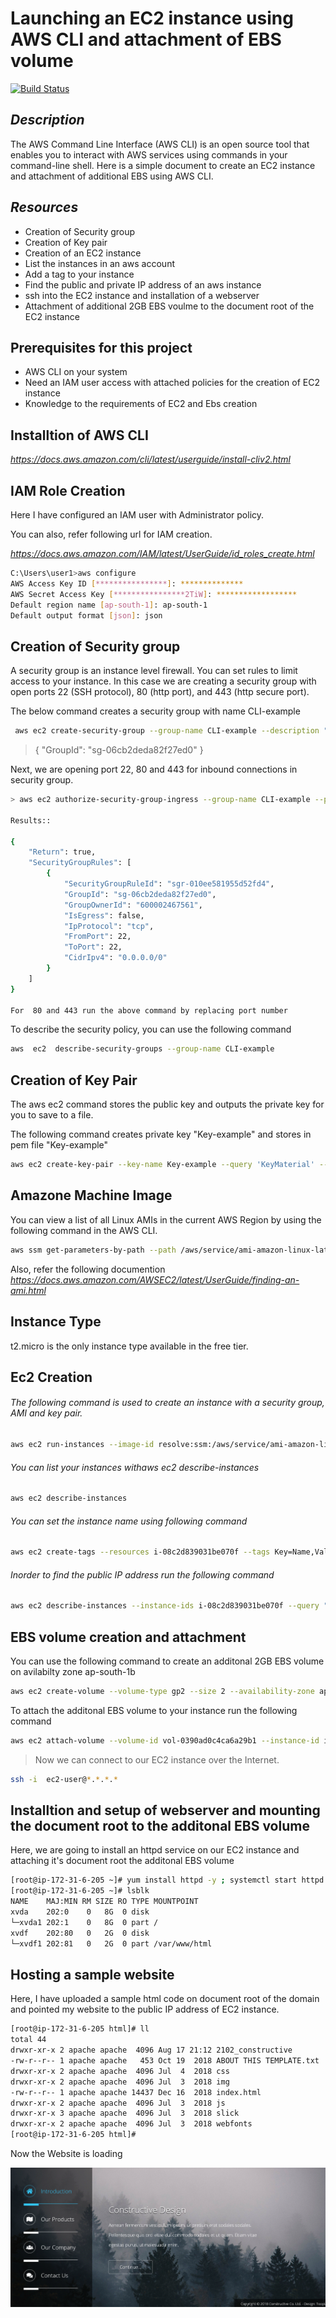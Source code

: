 #  Launching an EC2 instance using AWS CLI and attachment of EBS volume

[![Build Status](https://travis-ci.org/joemccann/dillinger.svg?branch=master)](https://travis-ci.org/joemccann/dillinger)

## _Description_

 The AWS Command Line Interface (AWS CLI) is an open source tool that enables you to interact with AWS services using commands in your command-line shell. Here is a simple document to create an EC2 instance and attachment of additional EBS using AWS CLI.

## _Resources_

- Creation of Security group
- Creation of Key pair
- Creation of an EC2 instance
- List the  instances in an aws account
- Add a tag to your instance
- Find the public and private IP address of an aws instance
- ssh into the EC2 instance and installation of a webserver
-  Attachment of additional 2GB  EBS voulme to the document root of the EC2 instance


## Prerequisites for this project
- AWS CLI on your system 
- Need an IAM user access with attached policies for the creation of EC2  instance
- Knowledge to the  requirements of EC2 and Ebs creation

## Installtion of AWS CLI 

_https://docs.aws.amazon.com/cli/latest/userguide/install-cliv2.html_



## IAM Role Creation

Here I have configured an IAM user with Administrator policy. 

You can also, refer following url for IAM creation.

_https://docs.aws.amazon.com/IAM/latest/UserGuide/id_roles_create.html_

```sh
C:\Users\user1>aws configure
AWS Access Key ID [****************]: **************
AWS Secret Access Key [****************2TiW]: ******************
Default region name [ap-south-1]: ap-south-1 
Default output format [json]: json
```


## Creation of Security group

A security group is an instance level firewall. You can set rules to limit access to your instance. In this case we are creating a security group with open ports 22 (SSH protocol), 80 (http port), and 443 (http secure port).

The below command creates a security group with name CLI-example
  ```sh
   aws ec2 create-security-group --group-name CLI-example --description "this is a sample security group with open ports http,ssh,https"
```
   > {
   >    "GroupId": "sg-06cb2deda82f27ed0"
   > }
 

Next, we are opening port 22, 80 and 443  for inbound connections in security group.

```sh
> aws ec2 authorize-security-group-ingress --group-name CLI-example --protocol tcp --port  22 --cidr 0.0.0.0/0

Results::

{
    "Return": true,
    "SecurityGroupRules": [
        {
            "SecurityGroupRuleId": "sgr-010ee581955d52fd4",
            "GroupId": "sg-06cb2deda82f27ed0",
            "GroupOwnerId": "600002467561",
            "IsEgress": false,
            "IpProtocol": "tcp",
            "FromPort": 22,
            "ToPort": 22,
            "CidrIpv4": "0.0.0.0/0"
        }
    ]
}

For  80 and 443 run the above command by replacing port number
```

To describe the security policy, you can use the following command

```sh
aws  ec2  describe-security-groups --group-name CLI-example
```
## Creation of Key Pair

The aws ec2 command stores the public key and outputs the private key for you to save to a file.

The following command creates private key "Key-example" and stores in pem  file "Key-example"

```sh
aws ec2 create-key-pair --key-name Key-example --query 'KeyMaterial' --output text > Key-example.pem
```

## Amazone Machine Image

You can view a list of all Linux AMIs in the current AWS Region by using the following command in the AWS CLI.

```sh 
aws ssm get-parameters-by-path --path /aws/service/ami-amazon-linux-latest --query "Parameters[].Name"
```
Also, refer the following documention
_https://docs.aws.amazon.com/AWSEC2/latest/UserGuide/finding-an-ami.html_

## Instance Type

t2.micro is the only instance type available in the free tier.

## Ec2 Creation

###### The following command is used to create an instance with a security group, AMI and key pair.

```sh
aws ec2 run-instances --image-id resolve:ssm:/aws/service/ami-amazon-linux-latest/amzn2-ami-hvm-x86_64-gp2 --instance-type t2.micro --key-name Key-example --security-group-ids sg-06cb2deda82f27ed0
```

###### You can list your instances withaws ec2 describe-instances

```sh
aws ec2 describe-instances
```
###### You can set the instance name using following command
```sh
aws ec2 create-tags --resources i-08c2d839031be070f --tags Key=Name,Value=CLI_erver
```
###### Inorder to find the public IP address run the following command
```sh
aws ec2 describe-instances --instance-ids i-08c2d839031be070f --query "Reservations[0].Instances[0].PublicIpAddress"
```

## EBS volume creation and attachment

You can use the following command to create an additonal 2GB EBS volume on avilabilty zone ap-south-1b

```sh
aws ec2 create-volume --volume-type gp2 --size 2 --availability-zone ap-south-1b
```

To attach the additonal EBS volume to your instance run the following command

```sh
aws ec2 attach-volume --volume-id vol-0390ad0c4ca6a29b1 --instance-id i-0782ca4d61f8f3f39 --device /dev/sdf
```

> Now we can connect to our EC2 
> instance over the Internet.

```sh 
ssh -i  ec2-user@*.*.*.*
```
## Installtion and setup of webserver and mounting the document root  to the additonal EBS volume

Here, we are going to install an  httpd service on our EC2 instance and attaching it's document root the additonal EBS volume

```sh 
[root@ip-172-31-6-205 ~]# yum install httpd -y ; systemctl start httpd.service; systemctl enable httpd.service
[root@ip-172-31-6-205 ~]# lsblk
NAME    MAJ:MIN RM SIZE RO TYPE MOUNTPOINT
xvda    202:0    0   8G  0 disk 
└─xvda1 202:1    0   8G  0 part /
xvdf    202:80   0   2G  0 disk 
└─xvdf1 202:81   0   2G  0 part /var/www/html
```

## Hosting a sample website

Here, I have uploaded a sample html  code on document root of the domain and pointed my website to the public IP address of EC2 instance.

```sh 
[root@ip-172-31-6-205 html]# ll
total 44
drwxr-xr-x 2 apache apache  4096 Aug 17 21:12 2102_constructive
-rw-r--r-- 1 apache apache   453 Oct 19  2018 ABOUT THIS TEMPLATE.txt
drwxr-xr-x 2 apache apache  4096 Jul  4  2018 css
drwxr-xr-x 2 apache apache  4096 Jul  3  2018 img
-rw-r--r-- 1 apache apache 14437 Dec 16  2018 index.html
drwxr-xr-x 2 apache apache  4096 Jul  3  2018 js
drwxr-xr-x 3 apache apache  4096 Jul  3  2018 slick
drwxr-xr-x 2 apache apache  4096 Jul  3  2018 webfonts
[root@ip-172-31-6-205 html]#
```

Now the Website is  loading 

![alt text](https://github.com/sruthymanohar/awscli-ec2-creation/blob/main/Capture.PNG)



  
